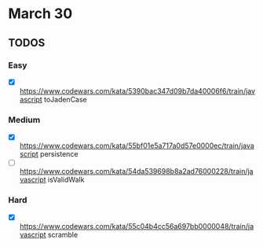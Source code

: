 # March 30

## TODOS

### Easy

- [x] <https://www.codewars.com/kata/5390bac347d09b7da40006f6/train/javascript> toJadenCase

### Medium

- [x] <https://www.codewars.com/kata/55bf01e5a717a0d57e0000ec/train/javascript> persistence
- [ ] <https://www.codewars.com/kata/54da539698b8a2ad76000228/train/javascript> isValidWalk

### Hard

- [x] <https://www.codewars.com/kata/55c04b4cc56a697bb0000048/train/javascript> scramble
